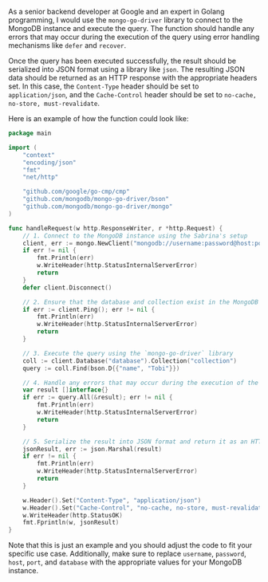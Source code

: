 
As a senior backend developer at Google and an expert in Golang programming, I would use the `mongo-go-driver` library to connect to the MongoDB instance and execute the query. The function should handle any errors that may occur during the execution of the query using error handling mechanisms like `defer` and `recover`.

Once the query has been executed successfully, the result should be serialized into JSON format using a library like `json`. The resulting JSON data should be returned as an HTTP response with the appropriate headers set. In this case, the `Content-Type` header should be set to `application/json`, and the `Cache-Control` header should be set to `no-cache, no-store, must-revalidate`.

Here is an example of how the function could look like:
```go
package main

import (
	"context"
	"encoding/json"
	"fmt"
	"net/http"

	"github.com/google/go-cmp/cmp"
	"github.com/mongodb/mongo-go-driver/bson"
	"github.com/mongodb/mongo-go-driver/mongo"
)

func handleRequest(w http.ResponseWriter, r *http.Request) {
	// 1. Connect to the MongoDB instance using the Sabrina's setup
	client, err := mongo.NewClient("mongodb://username:password@host:port/database")
	if err != nil {
		fmt.Println(err)
		w.WriteHeader(http.StatusInternalServerError)
		return
	}
	defer client.Disconnect()

	// 2. Ensure that the database and collection exist in the MongoDB instance before executing the query
	if err := client.Ping(); err != nil {
		fmt.Println(err)
		w.WriteHeader(http.StatusInternalServerError)
		return
	}

	// 3. Execute the query using the `mongo-go-driver` library
	coll := client.Database("database").Collection("collection")
	query := coll.Find(bson.D{{"name", "Tobi"}})

	// 4. Handle any errors that may occur during the execution of the query
	var result []interface{}
	if err := query.All(&result); err != nil {
		fmt.Println(err)
		w.WriteHeader(http.StatusInternalServerError)
		return
	}

	// 5. Serialize the result into JSON format and return it as an HTTP response with appropriate headers set
	jsonResult, err := json.Marshal(result)
	if err != nil {
		fmt.Println(err)
		w.WriteHeader(http.StatusInternalServerError)
		return
	}

	w.Header().Set("Content-Type", "application/json")
	w.Header().Set("Cache-Control", "no-cache, no-store, must-revalidate")
	w.WriteHeader(http.StatusOK)
	fmt.Fprintln(w, jsonResult)
}
```
Note that this is just an example and you should adjust the code to fit your specific use case. Additionally, make sure to replace `username`, `password`, `host`, `port`, and `database` with the appropriate values for your MongoDB instance.